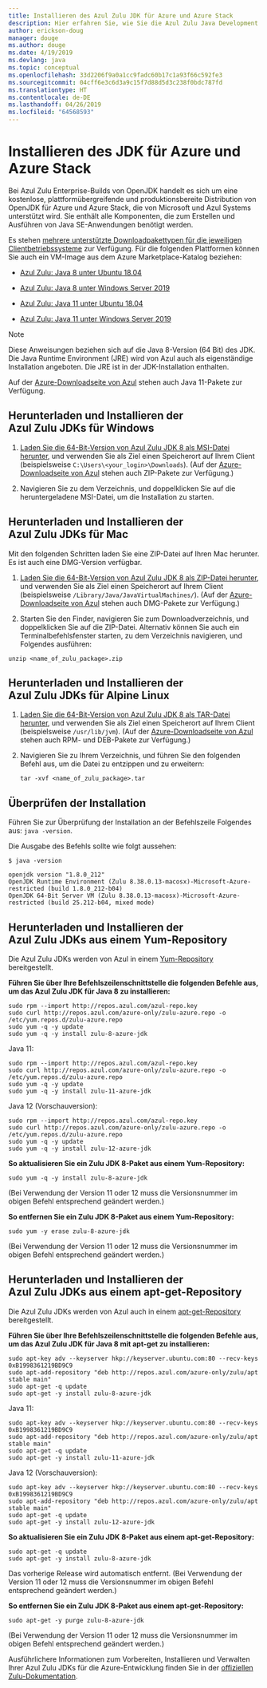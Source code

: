 ```yaml
---
title: Installieren des Azul Zulu JDK für Azure und Azure Stack
description: Hier erfahren Sie, wie Sie die Azul Zulu Java Development Kits (JDKs) für die Azure-Entwicklung mit Windows, Linux und Mac installieren.
author: erickson-doug
manager: douge
ms.author: douge
ms.date: 4/19/2019
ms.devlang: java
ms.topic: conceptual
ms.openlocfilehash: 33d2206f9a0a1cc9fadc60b17c1a93f66c592fe3
ms.sourcegitcommit: 04cff6e3c6d3a9c15f7d88d5d3c238f0bdc787fd
ms.translationtype: HT
ms.contentlocale: de-DE
ms.lasthandoff: 04/26/2019
ms.locfileid: "64568593"
---
```

# <a name="install-the-jdk-for-azure-and-azure-stack"></a>Installieren des JDK für Azure und Azure Stack

Bei Azul Zulu Enterprise-Builds von OpenJDK handelt es sich um eine kostenlose, plattformübergreifende und produktionsbereite Distribution von OpenJDK für Azure und Azure Stack, die von Microsoft und Azul Systems unterstützt wird. Sie enthält alle Komponenten, die zum Erstellen und Ausführen von Java SE-Anwendungen benötigt werden.

Es stehen [mehrere unterstützte Downloadpakettypen für die jeweiligen Clientbetriebssysteme](https://www.azul.com/downloads/azure-only/zulu/) zur Verfügung. Für die folgenden Plattformen können Sie auch ein VM-Image aus dem Azure Marketplace-Katalog beziehen:

  * [Azul Zulu: Java 8 unter Ubuntu 18.04](https://azuremarketplace.microsoft.com/en-us/marketplace/apps/azul.azul-zulu8-ubuntu-1804)
  * [Azul Zulu: Java 8 unter Windows Server 2019](https://azuremarketplace.microsoft.com/en-us/marketplace/apps/azul.azul-zulu8-windows-2019)
  
  * [Azul Zulu: Java 11 unter Ubuntu 18.04](https://azuremarketplace.microsoft.com/en-us/marketplace/apps/azul.azul-zulu11-ubuntu-1804)
  * [Azul Zulu: Java 11 unter Windows Server 2019](https://azuremarketplace.microsoft.com/en-us/marketplace/apps/azul.azul-zulu11-windows-2019)


> [!NOTE]
> Diese Anweisungen beziehen sich auf die Java 8-Version (64 Bit) des JDK. Die Java Runtime Environment (JRE) wird von Azul auch als eigenständige Installation angeboten. Die JRE ist in der JDK-Installation enthalten.
>
>  Auf der [Azure-Downloadseite von Azul](https://www.azul.com/downloads/azure-only/zulu/) stehen auch Java 11-Pakete zur Verfügung.

## <a name="download-and-install-the-azul-zulu-jdks-for-windows"></a>Herunterladen und Installieren der Azul Zulu JDKs für Windows 

1. [Laden Sie die 64-Bit-Version von Azul Zulu JDK 8 als MSI-Datei herunter](https://repos.azul.com/azure-only/zulu/packages/zulu-11/11.0.3/zulu-11-azure-jdk_11.31.11-11.0.3-win_x64.msi), und verwenden Sie als Ziel einen Speicherort auf Ihrem Client (beispielsweise `C:\Users\<your_login>\Downloads`). (Auf der [Azure-Downloadseite von Azul](https://www.azul.com/downloads/azure-only/zulu/) stehen auch ZIP-Pakete zur Verfügung.)

2. Navigieren Sie zu dem Verzeichnis, und doppelklicken Sie auf die heruntergeladene MSI-Datei, um die Installation zu starten.

## <a name="download-and-install-the-azul-zulu-jdks-for-mac"></a>Herunterladen und Installieren der Azul Zulu JDKs für Mac 

Mit den folgenden Schritten laden Sie eine ZIP-Datei auf Ihren Mac herunter. Es ist auch eine DMG-Version verfügbar.

1. [Laden Sie die 64-Bit-Version von Azul Zulu JDK 8 als ZIP-Datei herunter](https://repos.azul.com/azure-only/zulu/packages/zulu-11/11.0.3/zulu-11-azure-jdk_11.31.11-11.0.3-macosx_x64.zip), und verwenden Sie als Ziel einen Speicherort auf Ihrem Client (beispielsweise `/Library/Java/JavaVirtualMachines/`). (Auf der [Azure-Downloadseite von Azul](https://www.azul.com/downloads/azure-only/zulu/) stehen auch DMG-Pakete zur Verfügung.)

2. Starten Sie den Finder, navigieren Sie zum Downloadverzeichnis, und doppelklicken Sie auf die ZIP-Datei. Alternativ können Sie auch ein Terminalbefehlsfenster starten, zu dem Verzeichnis navigieren, und Folgendes ausführen:

```cli
unzip <name_of_zulu_package>.zip
```

## <a name="download-and-install-the-azul-zulu-jdks-for-alpine-linux"></a>Herunterladen und Installieren der Azul Zulu JDKs für Alpine Linux

1. [Laden Sie die 64-Bit-Version von Azul Zulu JDK 8 als TAR-Datei herunter](https://repos.azul.com/azure-only/zulu/packages/zulu-11/11.0.3/zulu-11-azure-jdk_11.31.11-11.0.3-linux_x64.tar.gz), und verwenden Sie als Ziel einen Speicherort auf Ihrem Client (beispielsweise `/usr/lib/jvm`). (Auf der [Azure-Downloadseite von Azul](https://www.azul.com/downloads/azure-only/zulu/) stehen auch RPM- und DEB-Pakete zur Verfügung.)

2. Navigieren Sie zu Ihrem Verzeichnis, und führen Sie den folgenden Befehl aus, um die Datei zu entzippen und zu erweitern:

    ```cli
    tar -xvf <name_of_zulu_package>.tar
    ```

## <a name="confirm-your-installation"></a>Überprüfen der Installation

Führen Sie zur Überprüfung der Installation an der Befehlszeile Folgendes aus: `java -version`.

Die Ausgabe des Befehls sollte wie folgt aussehen:

```cli
$ java -version

openjdk version "1.8.0_212"
OpenJDK Runtime Environment (Zulu 8.38.0.13-macosx)-Microsoft-Azure-restricted (build 1.8.0_212-b04)
OpenJDK 64-Bit Server VM (Zulu 8.38.0.13-macosx)-Microsoft-Azure-restricted (build 25.212-b04, mixed mode)

```

## <a name="download-and-install-the-azul-zulu-jdks-from-a-yum-repository"></a>Herunterladen und Installieren der Azul Zulu JDKs aus einem Yum-Repository

Die Azul Zulu JDKs werden von Azul in einem [Yum-Repository](http://repos.azul.com/azure-only/zulu-azure.repo) bereitgestellt.

**Führen Sie über Ihre Befehlszeilenschnittstelle die folgenden Befehle aus, um das Azul Zulu JDK für Java 8 zu installieren:**

```cli
sudo rpm --import http://repos.azul.com/azul-repo.key
sudo curl http://repos.azul.com/azure-only/zulu-azure.repo -o /etc/yum.repos.d/zulu-azure.repo
sudo yum -q -y update
sudo yum -q -y install zulu-8-azure-jdk
```

Java 11:

```cli
sudo rpm --import http://repos.azul.com/azul-repo.key
sudo curl http://repos.azul.com/azure-only/zulu-azure.repo -o /etc/yum.repos.d/zulu-azure.repo
sudo yum -q -y update
sudo yum -q -y install zulu-11-azure-jdk
```

Java 12 (Vorschauversion):

```cli
sudo rpm --import http://repos.azul.com/azul-repo.key
sudo curl http://repos.azul.com/azure-only/zulu-azure.repo -o /etc/yum.repos.d/zulu-azure.repo
sudo yum -q -y update
sudo yum -q -y install zulu-12-azure-jdk
```

**So aktualisieren Sie ein Zulu JDK 8-Paket aus einem Yum-Repository:**

```cli
sudo yum -q -y install zulu-8-azure-jdk
```

(Bei Verwendung der Version 11 oder 12 muss die Versionsnummer im obigen Befehl entsprechend geändert werden.)

**So entfernen Sie ein Zulu JDK 8-Paket aus einem Yum-Repository:**

```cli
sudo yum -y erase zulu-8-azure-jdk
```
(Bei Verwendung der Version 11 oder 12 muss die Versionsnummer im obigen Befehl entsprechend geändert werden.)

## <a name="download-and-install-the-azul-zulu-jdks-from-an-apt-get-repository"></a>Herunterladen und Installieren der Azul Zulu JDKs aus einem apt-get-Repository

Die Azul Zulu JDKs werden von Azul auch in einem [apt-get-Repository](http://repos.azul.com/azure-only/zulu/apt) bereitgestellt.

**Führen Sie über Ihre Befehlszeilenschnittstelle die folgenden Befehle aus, um das Azul Zulu JDK für Java 8 mit apt-get zu installieren:**

```cli
sudo apt-key adv --keyserver hkp://keyserver.ubuntu.com:80 --recv-keys 0xB1998361219BD9C9
sudo apt-add-repository "deb http://repos.azul.com/azure-only/zulu/apt stable main"
sudo apt-get -q update
sudo apt-get -y install zulu-8-azure-jdk
```

Java 11:

```cli
sudo apt-key adv --keyserver hkp://keyserver.ubuntu.com:80 --recv-keys 0xB1998361219BD9C9
sudo apt-add-repository "deb http://repos.azul.com/azure-only/zulu/apt stable main"
sudo apt-get -q update
sudo apt-get -y install zulu-11-azure-jdk
```

Java 12 (Vorschauversion):

```cli
sudo apt-key adv --keyserver hkp://keyserver.ubuntu.com:80 --recv-keys 0xB1998361219BD9C9
sudo apt-add-repository "deb http://repos.azul.com/azure-only/zulu/apt stable main"
sudo apt-get -q update
sudo apt-get -y install zulu-12-azure-jdk
```

**So aktualisieren Sie ein Zulu JDK 8-Paket aus einem apt-get-Repository:**

```cli
sudo apt-get -q update
sudo apt-get -y install zulu-8-azure-jdk
```

Das vorherige Release wird automatisch entfernt.
(Bei Verwendung der Version 11 oder 12 muss die Versionsnummer im obigen Befehl entsprechend geändert werden.)

**So entfernen Sie ein Zulu JDK 8-Paket aus einem apt-get-Repository:**

```cli
sudo apt-get -y purge zulu-8-azure-jdk
```

(Bei Verwendung der Version 11 oder 12 muss die Versionsnummer im obigen Befehl entsprechend geändert werden.)

Ausführlichere Informationen zum Vorbereiten, Installieren und Verwalten Ihrer Azul Zulu JDKs für die Azure-Entwicklung finden Sie in der [offiziellen Zulu-Dokumentation](https://docs.azul.com/zulu/zuludocs/index.htm).

